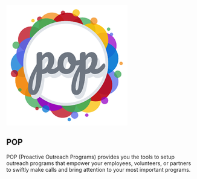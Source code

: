 

![POP Logo](img/pop-logo_320px.png "POP")
## POP

POP (Proactive Outreach Programs) provides you the tools to setup outreach programs that empower your employees, volunteers, or partners to swiftly make calls and bring attention to your most important programs.

